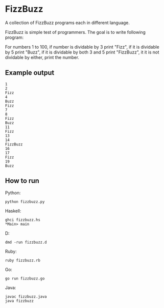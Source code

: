 FizzBuzz
========

A collection of FizzBuzz programs each in different language.

FizzBuzz is simple test of programmers. The goal is to write following program:

For numbers 1 to 100, if number is dividable by 3 print "Fizz", if it is dividable by 5 print "Buzz", if it is dividable by both 3 and 5 print "FizzBuzz", it it is not dividable by either, print the number.

Example output
--------------

    1
    2
    Fizz
    4
    Buzz
    Fizz
    7
    8
    Fizz
    Buzz
    11
    Fizz
    13
    14
    FizzBuzz
    16
    17
    Fizz
    19
    Buzz


How to run
----------

Python:

    python fizzbuzz.py

Haskell:

    ghci fizzbuzz.hs
    *Main> main

D:

    dmd -run fizzbuzz.d

Ruby:

    ruby fizzbuzz.rb

Go:

    go run fizzbuzz.go

Java:

    javac fizzbuzz.java
    java fizzbuzz
